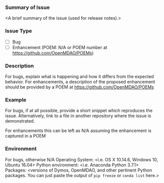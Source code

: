 ### Summary of Issue

<A brief summary of the issue (used for release notes).>

### Issue Type

- [ ] Bug
- [ ] Enhancement (POEM: N/A or POEM number at https://github.com/OpenMDAO/POEMs)

### Description

For bugs, explain what is happening and how it differs from the expected behavior.
For enhancements, a description of the proposed enhancement should be provided by a POEM at https://github.com/OpenMDAO/POEMs

### Example

For bugs, if at all possible, provide a short snippet which reproduces the issue.
Alternatively, link to a file in another repository where the issue is demonstrated.

For enhancements this can be left as N/A assuming the enhancement is captured in a POEM

### Environment

For bugs, otherwise N/A
Operating System: <i.e. OS X 10.14.6, Windows 10, Ubuntu 16.04>
Python environment: <i.e. Anaconda Python 3.7.1>
Packages: <versions of Dymos, OpenMDAO, and other pertinent Python packages. You can just paste the output of `pip freeze` or `conda list` here.>
